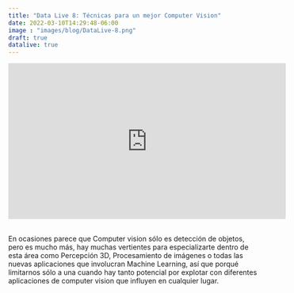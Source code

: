 ```yaml
---
title: "Data Live 8: Técnicas para un mejor Computer Vision"
date: 2022-03-10T14:29:48-06:00
image : "images/blog/DataLive-8.png"
draft: true
datalive: true
---
```


<div class="container">

<center>
<iframe width="560" height="315" src="https://www.youtube.com/embed/xB0N2jUwTOA" title="YouTube video player" frameborder="0" allow="accelerometer; autoplay; clipboard-write; encrypted-media; gyroscope; picture-in-picture" allowfullscreen></iframe>
</center>

<br>

En ocasiones parece que Computer vision sólo es detección de objetos, pero es mucho más, hay muchas vertientes para especializarte dentro de esta área como Percepción 3D, Procesamiento de imágenes o todas las nuevas aplicaciones que involucran Machine Learning, así que porqué limitarnos sólo a una cuando hay tanto potencial por explotar con diferentes aplicaciones de computer vision que influyen en cualquier lugar.

</div>